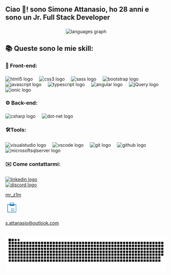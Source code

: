 <h2 align="left">Ciao 👋! sono Simone Attanasio, ho 28 anni e sono un Jr. Full Stack Developer </h2>

###

<div align="center">
  <img src="https://github-readme-stats.vercel.app/api/top-langs?username=Stefanospi&locale=en&hide_title=false&layout=compact&card_width=320&langs_count=5&theme=dracula&hide_border=false" height="150" alt="languages graph"  />
</div>

###

<div align="left">
</div>

###

<h2 align="left">📚 Queste sono le mie skill:</h2>

###

<h3 align="left">🎨 Front-end:</h3>

###

<div align="left">
  <img src="https://cdn.jsdelivr.net/gh/devicons/devicon/icons/html5/html5-original.svg" height="40" alt="html5 logo"  />
  <img width="12" />
  <img src="https://cdn.jsdelivr.net/gh/devicons/devicon/icons/css3/css3-original.svg" height="40" alt="css3 logo"  />
  <img width="12" />
  <img src="https://cdn.jsdelivr.net/gh/devicons/devicon/icons/sass/sass-original.svg" height="40" alt="sass logo"  />
  <img width="12" />
  <img src="https://cdn.jsdelivr.net/gh/devicons/devicon/icons/bootstrap/bootstrap-original.svg" height="40" alt="bootstrap logo"  />
  <img width="12" />
  <img src="https://cdn.jsdelivr.net/gh/devicons/devicon/icons/javascript/javascript-original.svg" height="40" alt="javascript logo"  />
  <img width="12" />
  <img src="https://cdn.jsdelivr.net/gh/devicons/devicon/icons/typescript/typescript-original.svg" height="40" alt="typescript logo"  />
  <img width="12" />
 <img  src="https://cdn.jsdelivr.net/gh/devicons/devicon/icons/angular/angular-original.svg" height="40" alt="angular logo"  />
<img width="12" />
<img  src="https://cdn.jsdelivr.net/gh/devicons/devicon/icons/jquery/jquery-original.svg" height="40" alt="jQuery logo" />
<img width="12" />
  <img src="https://cdn.jsdelivr.net/gh/devicons/devicon/icons/ionic/ionic-original.svg" height="40" alt="ionic logo"  />

</div>

###

<h3 align="left">⚙️ Back-end:</h3>

###

<div align="left">
  <img src="https://cdn.jsdelivr.net/gh/devicons/devicon/icons/csharp/csharp-original.svg" height="40" alt="csharp logo"  />
  <img width="12" />
  <img src="https://cdn.jsdelivr.net/gh/devicons/devicon/icons/dot-net/dot-net-original.svg" height="40" alt="dot-net logo"  />
</div>

###

<h3 align="left">🛠️Tools:</h3>

###

<div align="left">
  <img src="https://cdn.jsdelivr.net/gh/devicons/devicon/icons/visualstudio/visualstudio-plain.svg" height="40" alt="visualstudio logo"  />
  <img width="12" />
  <img src="https://cdn.jsdelivr.net/gh/devicons/devicon/icons/vscode/vscode-original.svg" height="40" alt="vscode logo"  />
  <img width="12" />
  <img src="https://cdn.jsdelivr.net/gh/devicons/devicon/icons/git/git-original.svg" height="40" alt="git logo"  />
  <img width="12" />
  <img src="https://cdn.jsdelivr.net/gh/devicons/devicon/icons/github/github-original.svg" height="40" alt="github logo"  />
  <img width="12" />
  <img src="https://cdn.jsdelivr.net/gh/devicons/devicon/icons/microsoftsqlserver/microsoftsqlserver-plain.svg" height="40" alt="microsoftsqlserver logo"  />
  <img width="12" />
</div>

###

<h3 align="left">✉️ Come contattarmi:</h3>

###

<div align="left">
  <a href="https://www.linkedin.com/in/simoneattanasio95/" target="_blank">
    <img src="https://raw.githubusercontent.com/maurodesouza/profile-readme-generator/master/src/assets/icons/social/linkedin/default.svg" width="52" height="40" alt="linkedin logo"  />
  </a>
</div>
<div align="left">
  <a href="#" target="_blank">
    <img src="https://raw.githubusercontent.com/maurodesouza/profile-readme-generator/master/src/assets/icons/social/discord/default.svg" width="52" height="40" alt="discord logo"  />
    <p align="left">mr_z1m</p>
  </a>
</div>
<div align="left">
  <a href="mailto:s.attanasio@outlook.com" target="_blank">
    <svg xmlns="http://www.w3.org/2000/svg" role="img" viewBox="0 0 24 24" width="40" height="40">
      <title>Outlook</title>
      <path fill="#0072C6" d="M19.848 4.572v-.001-.001h-4.207V1.846a.415.415 0 00-.415-.414H8.793a.415.415 0 00-.415.414v2.725H4.17a.42.42 0 00-.42.42v14.016c0 .232.188.42.42.42h15.679c.232 0 .42-.188.42-.42V4.993a.42.42 0 00-.42-.421zM9.208 2.261h5.583v2.311H9.208V2.261zM19.429 18.587H4.592V5.412h3.586v1.451a.417.417 0 00.415.415h7.8a.417.417 0 00.415-.415V5.412h2.822v13.175zm-7.68-6.474v4.55h4.08c.23 0 .417-.188.417-.417v-4.133h-4.497zm4.08 3.733h-3.247v-3.298h3.247v3.298z"/>
    </svg>
    <p>s.attanasio@outlook.com</p>
  </a>
</div>

<br clear="both">

<picture>
  <source media="(prefers-color-scheme: dark)" srcset="https://raw.githubusercontent.com/platane/platane/output/github-contribution-grid-snake-dark.svg">
  <source media="(prefers-color-scheme: light)" srcset="https://raw.githubusercontent.com/platane/platane/output/github-contribution-grid-snake.svg">
  <img alt="github contribution grid snake animation" src="https://raw.githubusercontent.com/platane/platane/output/github-contribution-grid-snake.svg">
</picture>


###
